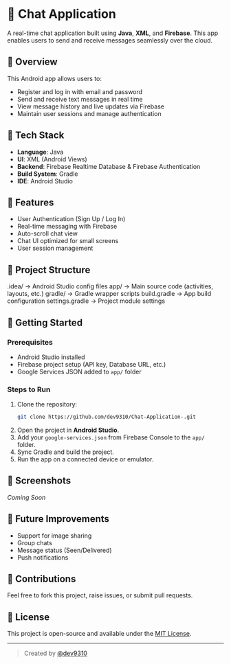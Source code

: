 
# 💬 Chat Application

A real-time chat application built using **Java**, **XML**, and **Firebase**. This app enables users to send and receive messages seamlessly over the cloud.

## 📱 Overview
This Android app allows users to:
- Register and log in with email and password
- Send and receive text messages in real time
- View message history and live updates via Firebase
- Maintain user sessions and manage authentication

## 🔧 Tech Stack
- **Language**: Java  
- **UI**: XML (Android Views)  
- **Backend**: Firebase Realtime Database & Firebase Authentication  
- **Build System**: Gradle  
- **IDE**: Android Studio  

## 🔐 Features
- User Authentication (Sign Up / Log In)
- Real-time messaging with Firebase
- Auto-scroll chat view
- Chat UI optimized for small screens
- User session management

## 📁 Project Structure


.idea/                → Android Studio config files
app/                  → Main source code (activities, layouts, etc.)
gradle/               → Gradle wrapper scripts
build.gradle          → App build configuration
settings.gradle       → Project module settings


## 🚀 Getting Started

### Prerequisites
- Android Studio installed
- Firebase project setup (API key, Database URL, etc.)
- Google Services JSON added to `app/` folder

### Steps to Run
1. Clone the repository:
   ```bash
   git clone https://github.com/dev9310/Chat-Application-.git


2. Open the project in **Android Studio**.
3. Add your `google-services.json` from Firebase Console to the `app/` folder.
4. Sync Gradle and build the project.
5. Run the app on a connected device or emulator.

## 📸 Screenshots

*Coming Soon*

## 🧠 Future Improvements

* Support for image sharing
* Group chats
* Message status (Seen/Delivered)
* Push notifications

## 🤝 Contributions

Feel free to fork this project, raise issues, or submit pull requests.

## 📜 License

This project is open-source and available under the [MIT License](LICENSE).

---

> Created by [@dev9310](https://github.com/dev9310)

```
